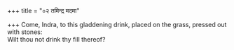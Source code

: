 +++
title = "०२ तमिन्द्र मदमा"

+++
Come, Indra, to this gladdening drink, placed on the grass, pressed out with stones:  
     Wilt thou not drink thy fill thereof?